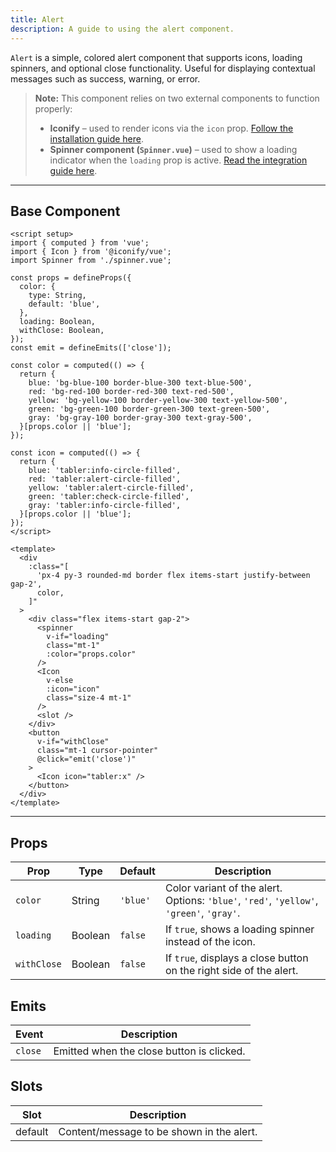 ```yaml
---
title: Alert  
description: A guide to using the alert component.
---
```


`Alert` is a simple, colored alert component that supports icons, loading spinners, and optional close functionality. Useful for displaying contextual messages such as success, warning, or error.

> **Note:** This component relies on two external components to function properly:
> * **Iconify** – used to render icons via the `icon` prop. [Follow the installation guide here](https://iconify.design/docs/icon-components/vue/).
> * **Spinner component (`Spinner.vue`)** – used to show a loading indicator when the `loading` prop is active. [Read the integration guide here](/components/spinner).

---

## Base Component

```vue
<script setup>
import { computed } from 'vue';
import { Icon } from '@iconify/vue';
import Spinner from './spinner.vue';

const props = defineProps({
  color: {
    type: String,
    default: 'blue',
  },
  loading: Boolean,
  withClose: Boolean,
});
const emit = defineEmits(['close']);

const color = computed(() => {
  return {
    blue: 'bg-blue-100 border-blue-300 text-blue-500',
    red: 'bg-red-100 border-red-300 text-red-500',
    yellow: 'bg-yellow-100 border-yellow-300 text-yellow-500',
    green: 'bg-green-100 border-green-300 text-green-500',
    gray: 'bg-gray-100 border-gray-300 text-gray-500',
  }[props.color || 'blue'];
});

const icon = computed(() => {
  return {
    blue: 'tabler:info-circle-filled',
    red: 'tabler:alert-circle-filled',
    yellow: 'tabler:alert-circle-filled',
    green: 'tabler:check-circle-filled',
    gray: 'tabler:info-circle-filled',
  }[props.color || 'blue'];
});
</script>

<template>
  <div
    :class="[
      'px-4 py-3 rounded-md border flex items-start justify-between gap-2',
      color,
    ]"
  >
    <div class="flex items-start gap-2">
      <spinner
        v-if="loading"
        class="mt-1"
        :color="props.color"
      />
      <Icon
        v-else
        :icon="icon"
        class="size-4 mt-1"
      />
      <slot />
    </div>
    <button
      v-if="withClose"
      class="mt-1 cursor-pointer"
      @click="emit('close')"
    >
      <Icon icon="tabler:x" />
    </button>
  </div>
</template>
```

---

## Props

| Prop        | Type    | Default  | Description                                                                              |
| ----------- | ------- | -------- | ---------------------------------------------------------------------------------------- |
| `color`     | String  | `'blue'` | Color variant of the alert. Options: `'blue'`, `'red'`, `'yellow'`, `'green'`, `'gray'`. |
| `loading`   | Boolean | `false`  | If `true`, shows a loading spinner instead of the icon.                                  |
| `withClose` | Boolean | `false`  | If `true`, displays a close button on the right side of the alert.                       |

## Emits

| Event   | Description                               |
| ------- | ----------------------------------------- |
| `close` | Emitted when the close button is clicked. |

## Slots

| Slot    | Description                               |
| ------- | ----------------------------------------- |
| default | Content/message to be shown in the alert. |
